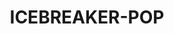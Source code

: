 ---
language: en
sku: ICEBREAKER-POP
title: ICEBREAKER-POP
color: hsl(179, 37%, 40%)
cover:
  image: /img/icebreaker_cover.png
  title: ICEBREAKER® POP
  text: The easy-to-use ice cube maker
  button: Get the Deal!
introduction:
  introLine: ''
  label: ''
  title: ICEBREAKER® POP
  subtitle: The easy-to-use ice cube maker
  text: POP is the ice cube tray re-invented. ‘Pop’ the ice cubes by pulling the straps and serve the ice cubes easily and without spillage or difficulty. Our mass market volume products at popular price points. Easy, fun and hygienic to use, it also prevents odor absorption. POP is phthalate and BPA free and it can fit 18 big ice cubes per refill.
  image: /img/icebreaker_header.png
  video: ''
features:
  title: Meet ICEBREAKER® POP
  subtitle: High Quality Danish Design
  text: Ice cubes produced and served in an easy and elegant way, using patented innovative technology.
  image: /img/icebreaker_about.png
  video: ''
slider:
  - type: slide
    title: Easy to use
    text: ICEBREAKER® POP is easy to operate and use. You fill it as a bottle and it is easy to serve ice cubes, one-by-one
  - type: slide
    title: Water tight
    text: It is 100% water tight and the closed container prevents odor absorption in the freezer
  - type: slide
    title: Space optimal
    text: POP is designed for stacking in the freezer in any position and it is created to be space optimal
  - type: slide
    title: Easy to transport
    text: You can bring ICEBREAKER® POP anywhere with you. Optimal to bring on picnic, or just serve ice on the terrace
  - type: slide
    title: Limited melting
    text: Thermo effective closed container. Limited melting, even after several hours in room temperature. It is very easy to pour out melted water to ensure you only get ice in the drink
  - type: slide
    title: Environmentally friendly
    text: Phthalate and BPA free. It can be reused 1,000’s of times, reducing plastic waste. It is therefore more sustainable and environmentally friendly.
highlights:
  - type: image
    image: /img/icebreaker_gallery_1.jpg
    video: ''
  - type: image
    image: /img/icebreaker_gallery_2.jpg
    video: ''
  - type: video
    image: /img/icebreaker_gallery_3.jpg
    video: ''
store:
  title: How to use POP?
  text: The traditional methods are a hassle to use, the trays and bags impractical and troublesome to fill, freeze, and not least serve. ICEBREAKER is the new way of making ice cubes. With the ICEBREAKER technology, we want to make ice cubes available to all people around the world and make ice cubes that extra affordable luxury in our everyday life.
  items:
    - title: Fill
      subtitle: ''
      image: /img/icebreaker_bundle_1.png
      description: ''
    - title: Freeze
      subtitle: ''
      image: /img/icebreaker_bundle_2.png
      description: ''
    - title: Serve
      subtitle: ''
      image: /img/icebreaker_bundle_3.png
      description: ''
buyButton:
  text: Buy Now
tutorialButton:
  text: Watch Video
  icon: play
description:
  title: Get it Today!
  subtitle: ''
  text: Just like you and everyone else – we at ICEBREAKER Nordic love to get ice cubes in our drinks – whether in the private setting of everyday life, or at more social get-togethers, parties, picnics, etc. None of the existent solutions are simple, efficient, or particularly user-friendly – and, certainly, the current disposable solution is far from being environmentally conscious.
  image: /img/icebreaker_footer.png
---